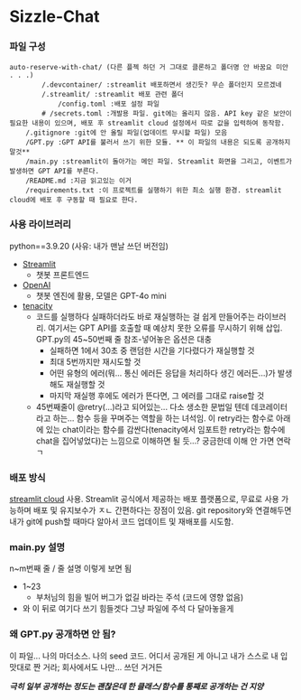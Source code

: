 # Sizzle-Chat

### 파일 구성

```
auto-reserve-with-chat/ (다른 플젝 하던 거 그대로 클론하고 폴더명 안 바꿈요 미안 . . .)
    	/.devcontainer/ :streamlit 배포하면서 생긴듯? 무슨 폴더인지 모르겠네
    	/.streamlit/ :streamlit 배포 관련 폴더
    		/config.toml :배포 설정 파일
		# /secrets.toml :개발용 파일. git에는 올리지 않음. API key 같은 보안이 필요한 내용이 있으며, 배포 후 streamlit cloud 설정에서 따로 값을 입력하여 동작함.
	/.gitignore :git에 안 올릴 파일(업데이트 무시할 파일) 모음
	/GPT.py :GPT API를 불러서 쓰기 위한 모듈. ** 이 파일의 내용은 되도록 공개하지 말것**
	/main.py :streamlit이 돌아가는 메인 파일. Streamlit 화면을 그리고, 이벤트가 발생하면 GPT API를 부른다.
	/README.md :지금 읽고있는 이거
	/requirements.txt :이 프로젝트를 실행하기 위한 최소 실행 환경. streamlit cloud에 배포 후 구동할 때 필요로 한다.
```


### 사용 라이브러리

python==3.9.20 (사유: 내가 맨날 쓰던 버전임)

* [Streamlit](https://docs.streamlit.io/)
  * 챗봇 프론트엔드
* [OpenAI](https://platform.openai.com/docs/concepts)
  * 챗봇 엔진에 활용, 모델은 GPT-4o mini
* [tenacity](https://tenacity.readthedocs.io/en/latest/)
  * 코드를 실행하다 실패하더라도 바로 재실행하는 걸 쉽게 만들어주는 라이브러리.
    여기서는 GPT API를 호출할 때 예상치 못한 오류를 무시하기 위해 삽입.
    GPT.py의 45~50번째 줄 참조-넣어놓은 옵션은 대충
    * 실패하면 1에서 30초 중 랜덤한 시간을 기다렸다가 재실행할 것
    * 최대 5번까지만 재시도할 것
    * 어떤 유형의 에러(뭐... 통신 에러든 응답을 처리하다 생긴 에러든...)가 발생해도 재실행할 것
    * 마지막 재실행 후에도 에러가 뜬다면, 그 에러를 그대로 raise할 것
  * 45번째줄이 @retry(...)라고 되어있는... 다소 생소한 문법일 텐데 데코레이터라고 하는... 함수 등을 꾸며주는 역할을 하는 녀석임. 이 retry라는 함수로 아래에 있는 chat이라는 함수를 감싼다(tenacity에서 임포트한 retry라는 함수에 chat을 집어넣었다)는 느낌으로 이해하면 될 듯...? 궁금한데 이해 안 가면 연락 ㄱ

### 배포 방식

[streamlit cloud](https://streamlit.io/cloud) 사용. Streamlit 공식에서 제공하는 배포 플랫폼으로, 무료로 사용 가능하며 배포 및 유지보수가 ㅈㄴ 간편하다는 장점이 있음. git repository와 연결해두면 내가 git에 push할 때마다 알아서 코드 업데이트 및 재배포를 시도함. 


### main.py 설명

n~m번째 줄 / 줄 설명 이렇게 보면 됨

* 1~23
  * 부처님의 힘을 빌어 버그가 없길 바라는 주석 (코드에 영향 없음)
* 와 이 뒤로 여기다 쓰기 힘들겟다 그냥 파일에 주석 다 달아놓을게

### 왜 GPT.py 공개하면 안 됨?

이 파일... 나의 마더소스. 나의 seed 코드. 어디서 공개된 게 아니고 내가 스스로 내 입맛대로 짠 거라; 회사에서도 나만... 쓰던 거거든

***극히 일부 공개하는 정도는 괜찮은데 한 클래스/함수를 통째로 공개하는 건 지양***
